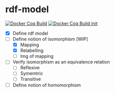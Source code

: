 # rdf-model
[![Docker Coq Build](https://github.com/Tvallejos/rdf-model/workflows/Docker%20Coq%20Build/badge.svg?branch=main)](https://github.com/Tvallejos/rdf-model/actions?query=workflow:"Docker%20Coq%20Build")
[![Docker Coq Build init](https://github.com/Tvallejos/rdf-model/workflows/Docker%20Coq%20Build/badge.svg?branch=init)](https://github.com/Tvallejos/rdf-model/actions?query=workflow:"Docker%20Coq%20Build")
- [X] Define rdf model  
- [ ] Define notion of isomorphism [WIP]
  * [X] Mapping
  * [X] Relabelling  
  * [ ] Img of mapping
- [ ] Verify isomorphism as an equivalence relation    
  * [ ] Reflexive  
  * [ ] Symemtric  
  * [ ] Transitive  
- [ ] Define notion of homomorphism
